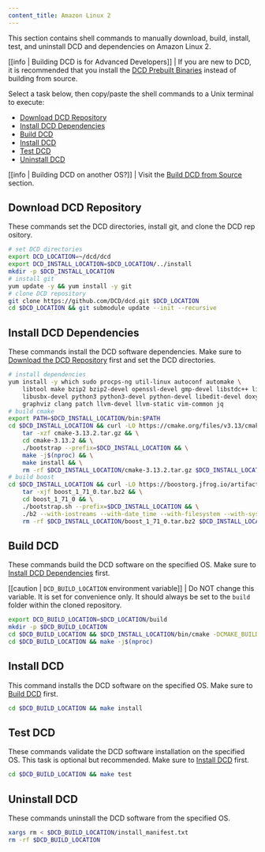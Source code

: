 ```yaml
---
content_title: Amazon Linux 2
---
```


This section contains shell commands to manually download, build, install, test, and uninstall DCD and dependencies on Amazon Linux 2.

[[info | Building DCD is for Advanced Developers]]
| If you are new to DCD, it is recommended that you install the [DCD Prebuilt Binaries](../../../00_install-prebuilt-binaries.md) instead of building from source.

Select a task below, then copy/paste the shell commands to a Unix terminal to execute:

* [Download DCD Repository](#download-dcd-repository)
* [Install DCD Dependencies](#install-dcd-dependencies)
* [Build DCD](#build-dcd)
* [Install DCD](#install-dcd)
* [Test DCD](#test-dcd)
* [Uninstall DCD](#uninstall-dcd)

[[info | Building DCD on another OS?]]
| Visit the [Build DCD from Source](../../index.md) section.

## Download DCD Repository
These commands set the DCD directories, install git, and clone the DCD repository.
```sh
# set DCD directories
export DCD_LOCATION=~/dcd/dcd
export DCD_INSTALL_LOCATION=$DCD_LOCATION/../install
mkdir -p $DCD_INSTALL_LOCATION
# install git
yum update -y && yum install -y git
# clone DCD repository
git clone https://github.com/DCD/dcd.git $DCD_LOCATION
cd $DCD_LOCATION && git submodule update --init --recursive
```

## Install DCD Dependencies
These commands install the DCD software dependencies. Make sure to [Download the DCD Repository](#download-dcd-repository) first and set the DCD directories.
```sh
# install dependencies
yum install -y which sudo procps-ng util-linux autoconf automake \
    libtool make bzip2 bzip2-devel openssl-devel gmp-devel libstdc++ libcurl-devel \
    libusbx-devel python3 python3-devel python-devel libedit-devel doxygen \
    graphviz clang patch llvm-devel llvm-static vim-common jq
# build cmake
export PATH=$DCD_INSTALL_LOCATION/bin:$PATH
cd $DCD_INSTALL_LOCATION && curl -LO https://cmake.org/files/v3.13/cmake-3.13.2.tar.gz && \
    tar -xzf cmake-3.13.2.tar.gz && \
    cd cmake-3.13.2 && \
    ./bootstrap --prefix=$DCD_INSTALL_LOCATION && \
    make -j$(nproc) && \
    make install && \
    rm -rf $DCD_INSTALL_LOCATION/cmake-3.13.2.tar.gz $DCD_INSTALL_LOCATION/cmake-3.13.2
# build boost
cd $DCD_INSTALL_LOCATION && curl -LO https://boostorg.jfrog.io/artifactory/main/release/1.71.0/source/boost_1_71_0.tar.bz2 && \
    tar -xjf boost_1_71_0.tar.bz2 && \
    cd boost_1_71_0 && \
    ./bootstrap.sh --prefix=$DCD_INSTALL_LOCATION && \
    ./b2 --with-iostreams --with-date_time --with-filesystem --with-system --with-program_options --with-chrono --with-test -q -j$(nproc) install && \
    rm -rf $DCD_INSTALL_LOCATION/boost_1_71_0.tar.bz2 $DCD_INSTALL_LOCATION/boost_1_71_0
```

## Build DCD
These commands build the DCD software on the specified OS. Make sure to [Install DCD Dependencies](#install-dcd-dependencies) first.

[[caution | `DCD_BUILD_LOCATION` environment variable]]
| Do NOT change this variable. It is set for convenience only. It should always be set to the `build` folder within the cloned repository.

```sh
export DCD_BUILD_LOCATION=$DCD_LOCATION/build
mkdir -p $DCD_BUILD_LOCATION
cd $DCD_BUILD_LOCATION && $DCD_INSTALL_LOCATION/bin/cmake -DCMAKE_BUILD_TYPE='Release' -DCMAKE_CXX_COMPILER='clang++' -DCMAKE_C_COMPILER='clang' -DCMAKE_INSTALL_PREFIX=$DCD_INSTALL_LOCATION $DCD_LOCATION
cd $DCD_BUILD_LOCATION && make -j$(nproc)
```

## Install DCD
This command installs the DCD software on the specified OS. Make sure to [Build DCD](#build-dcd) first.
```sh
cd $DCD_BUILD_LOCATION && make install
```

## Test DCD
These commands validate the DCD software installation on the specified OS. This task is optional but recommended. Make sure to [Install DCD](#install-dcd) first.
```sh
cd $DCD_BUILD_LOCATION && make test
```

## Uninstall DCD
These commands uninstall the DCD software from the specified OS.
```sh
xargs rm < $DCD_BUILD_LOCATION/install_manifest.txt
rm -rf $DCD_BUILD_LOCATION
```

